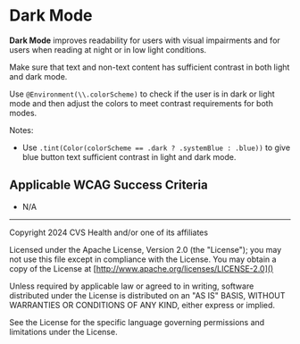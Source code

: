 # Dark Mode
**Dark Mode** improves readability for users with visual impairments and for users when reading at night or in low light conditions.

Make sure that text and non-text content has sufficient contrast in both light and dark mode. 

Use `@Environment(\\.colorScheme)` to check if the user is in dark or light mode and then adjust the colors to meet contrast requirements for both modes.

Notes:
- Use `.tint(Color(colorScheme == .dark ? .systemBlue : .blue))` to give blue button text sufficient contrast in light and dark mode.

## Applicable WCAG Success Criteria
- N/A

----

Copyright 2024 CVS Health and/or one of its affiliates

Licensed under the Apache License, Version 2.0 (the "License");
you may not use this file except in compliance with the License.
You may obtain a copy of the License at
[http://www.apache.org/licenses/LICENSE-2.0]()

Unless required by applicable law or agreed to in writing, software
distributed under the License is distributed on an "AS IS" BASIS,
WITHOUT WARRANTIES OR CONDITIONS OF ANY KIND, either express or implied.

See the License for the specific language governing permissions and
limitations under the License.
